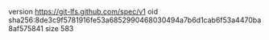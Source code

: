 version https://git-lfs.github.com/spec/v1
oid sha256:8de3c9f5781916fe53a6852990468030494a7b6d1cab6f53a4470ba8af575841
size 583
